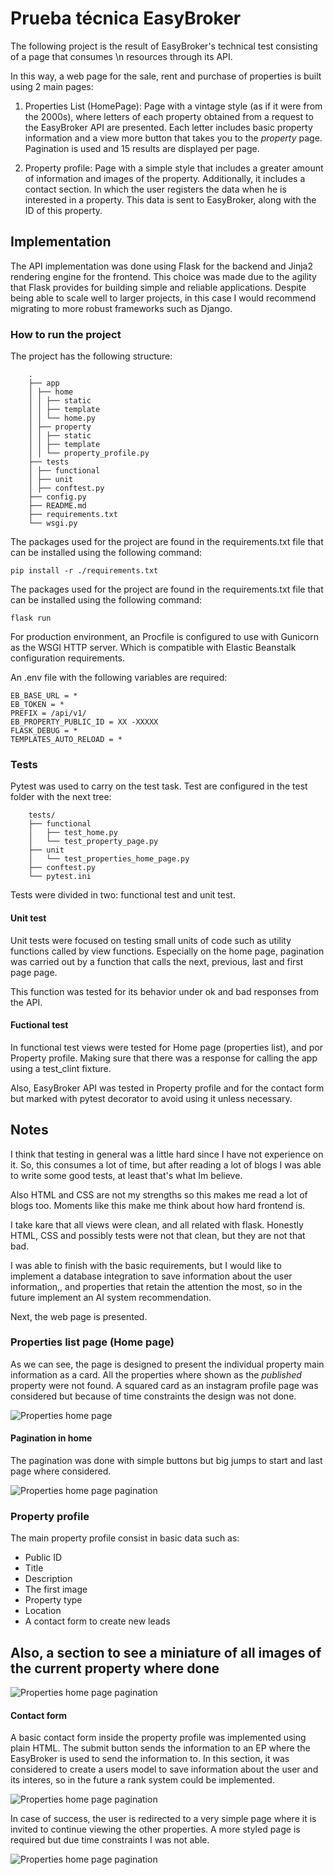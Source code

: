 # Prueba técnica EasyBroker

The following project is the result of EasyBroker's technical test consisting of a page that consumes \n
resources through its API.

In this way, a web page for the sale, rent and purchase of properties is built using 2 main pages:

1. Properties List (HomePage): Page with a vintage style (as if it were from the 2000s), where letters of each property obtained from a request to the EasyBroker API are presented. Each letter includes basic property information and a view more button that takes you to the _property_ page.
   Pagination is used and 15 results are displayed per page.

2. Property profile: Page with a simple style that includes a greater amount of information and images of the property. Additionally, it includes a contact section. In which the user registers the data when he is interested in a property. This data is sent to EasyBroker, along with the ID of this property.

## Implementation

The API implementation was done using Flask for the backend and Jinja2 rendering engine for the frontend. This choice was made due to the agility that Flask provides for building simple and reliable applications. Despite being able to scale well to larger projects, in this case I would recommend migrating to more robust frameworks such as Django.

### How to run the project

The project has the following structure:

```
    .
    ├── app
    │ ├── home
    │ │ ├── static
    │ │ ├── template
    │ │ └── home.py
    │ ├── property
    │ │ ├── static
    │ │ ├── template
    │ │ └── property_profile.py
    ├── tests
    │ ├── functional
    │ ├── unit
    │ ├── conftest.py
    ├── config.py
    ├── README.md
    ├── requirements.txt
    └── wsgi.py
```

The packages used for the project are found in the requirements.txt file that can be installed using the following command:

    pip install -r ./requirements.txt

The packages used for the project are found in the requirements.txt file that can be installed using the following command:

    flask run

For production environment, an Procfile is configured to use with Gunicorn as the WSGI HTTP server. Which is compatible with Elastic Beanstalk configuration requirements.

An .env file with the following variables are required:

    EB_BASE_URL = *
    EB_TOKEN = *
    PREFIX = /api/v1/
    EB_PROPERTY_PUBLIC_ID = XX -XXXXX
    FLASK_DEBUG = *
    TEMPLATES_AUTO_RELOAD = *

### Tests

Pytest was used to carry on the test task. Test are configured in the test folder with the next tree:

```
    tests/
    ├── functional
    │   ├── test_home.py
    │   └── test_property_page.py
    ├── unit
    │   └── test_properties_home_page.py
    ├── conftest.py
    └── pytest.ini
```

Tests were divided in two: functional test and unit test.

#### Unit test

Unit tests were focused on testing small units of code such as utility functions called by view functions.
Especially on the home page, pagination was carried out by a function that calls the next, previous, last and first page page.

This function was tested for its behavior under ok and bad responses from the API.

#### Fuctional test

In functional test views were tested for Home page (properties list), and por Property profile. Making sure that there was a response for calling the app using a test_clint fixture.

Also, EasyBroker API was tested in Property profile and for the contact form but marked with pytest decorator to avoid using it unless necessary.

## Notes

I think that testing in general was a little hard since I have not experience on it. So, this consumes a lot of time, but after reading a lot of blogs I was able to write some good tests, at least that's what Im believe.

Also HTML and CSS are not my strengths so this makes me read a lot of blogs too. Moments like this make me think about how hard frontend is.

I take kare that all views were clean, and all related with flask. Honestly HTML, CSS and possibly tests were not that clean, but they are not that bad.

I was able to finish with the basic requirements, but I would like to implement a database integration to save information about the user information,, and properties that retain the attention the most, so in the future implement an AI system recommendation.

Next, the web page is presented.

### Properties list page (Home page)

As we can see, the page is designed to present the individual property main information as a card. All the properties where shown as the _published_ property were not found.
A squared card as an instagram profile page was considered but because of time constraints the design was not done.

![Properties home page](./readme_src/home.png)

#### Pagination in home

The pagination was done with simple buttons but big jumps to start and last page where considered.

![Properties home page pagination](./readme_src/pagination_cropped.png)

### Property profile

The main property profile consist in basic data such as:

-   Public ID
-   Title
-   Description
-   The first image
-   Property type
-   Location
-   A contact form to create new leads

## Also, a section to see a miniature of all images of the current property where done

![Properties home page pagination](./readme_src/property.png)

#### Contact form

A basic contact form inside the property profile was implemented using plain HTML. The submit button sends the information to an EP where the EasyBroker is used to send the information to.
In this section, it was considered to create a users model to save information about the user and its interes, so in the future a rank system could be implemented.

![Properties home page pagination](./readme_src/form.png)

In case of success, the user is redirected to a very simple page where it is invited to continue viewing the other properties. A more styled page is required but due time constraints I was not able.

![Properties home page pagination](./readme_src/succes.png)
